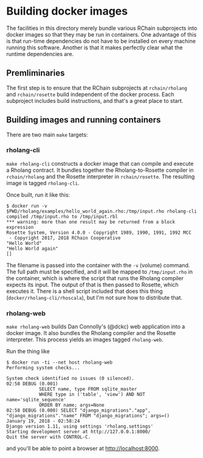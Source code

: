 # Building docker images

The facilities in this directory merely bundle various RChain subprojects into docker images so that they may be run in containers. One advantage of this is that run-time dependencies do not have to be installed on every machine running this software. Another is that it makes perfectly clear what the runtime dependencies are.

## Premliminaries

The first step is to ensure that the RChain subprojects at `rchain/rholang` and `rchain/rosette` build independent of the docker process. Each subproject includes build instructions, and that's a great place to start.

## Building images and running containers

There are two main `make` targets:

### rholang-cli
`make rholang-cli` constructs a docker image that can compile and execute a Rholang contract. It bundles together the Rholang-to-Rosette compiler in `rchain/rholang` and the Rosette interpreter in `rchain/rosette`. The resulting image is tagged `rholang-cli`.

Once built, run it like this:

```
$ docker run -v $PWD/rholang/examples/hello_world_again.rho:/tmp/input.rho rholang-cli
compiled /tmp/input.rho to /tmp/input.rbl
*** warning: more than one result may be returned from a block expression
Rosette System, Version 4.0.0 - Copyright 1989, 1990, 1991, 1992 MCC
 - Copyright 2017, 2018 RChain Cooperative
"Hello World"
"Hello World again"
[]
```

The filename is passed into the container with the `-v` (volume) command. The full path must be specified, and it will be mapped to `/tmp/input.rho` in the container, which is where the script that runs the Rholang compiler expects its input. The output of that is then passed to Rosette, which executes it. There is a shell script included that does this thing (`docker/rholang-cli/rhoscala`), but I'm not sure how to distribute that.

### rholang-web
`make rholang-web` builds Dan Connolly's (@dckc) web application into a docker image. It also bundles the Rholang compiler and the Rosette interpreter. This process yields an images tagged `rholang-web`.

Run the thing like
```
$ docker run -ti --net host rholang-web
Performing system checks...

System check identified no issues (0 silenced).
02:58 DEBUG (0.001)
            SELECT name, type FROM sqlite_master
            WHERE type in ('table', 'view') AND NOT name='sqlite_sequence'
            ORDER BY name; args=None
02:58 DEBUG (0.000) SELECT "django_migrations"."app", "django_migrations"."name" FROM "django_migrations"; args=()
January 19, 2018 - 02:58:24
Django version 1.11, using settings 'rholang.settings'
Starting development server at http://127.0.0.1:8000/
Quit the server with CONTROL-C.
```
and you'll be able to point a browser at [http://localhost:8000](http://localhost:8000).

